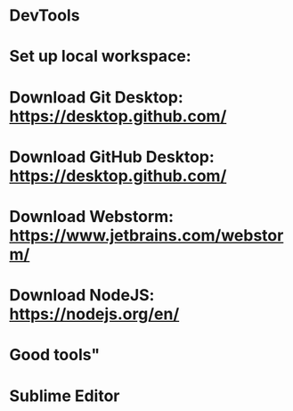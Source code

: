 # DevTools

# Set up local workspace: 
# Download Git Desktop: https://desktop.github.com/
# Download GitHub Desktop: https://desktop.github.com/ 
# Download Webstorm: https://www.jetbrains.com/webstorm/
# Download NodeJS: https://nodejs.org/en/

# Good tools" 
# Sublime Editor 

